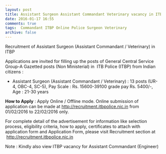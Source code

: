 ```yaml
---
layout: post
title: Assistant Surgeon Assistant Commandant Veterinary vacancy in ITBP last date 22nd Feb-2016   
date: 2016-01-17 16:55
comments: true
tags:  Commandant ITBP Online Police Surgeon Veterinary 
archive: false
---
```

Recruitment of Assistant Surgeon (Assistant Commandant / Veterinary) in ITBP 

Applications are invited for filling up the posts of General Central Service Group-A Gazetted posts (Non Ministerial) in  ITB Police (ITBP) from Indian citizens :

- Assistant Surgeon (Assistant Commandant / Veterinary) : 13 posts (UR-4, OBC-4, SC-5), Pay Scale : Rs. 15600-39100 grade pay Rs. 5400/-, Age : 21-30 years 


**How to Apply** : Apply Online / Offline mode. Online submission of application can be made at <http://recruitment.itbpolice.nic.in> from 01/02/2016 to 22/02/2016 only.   


For complete detail of the advertisement for information like selection process, eligibility criteria, how to apply, certificates to attach with application form and Application Form, please visit Recruitment section at  <http://recruitment.itbpolice.nic.in> 


Note : Kindly also view ITBP vacancy for Assistant Commandant (Engineer) 




